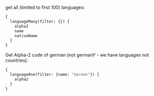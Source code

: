 get all (limited to first 100) languages:
```graphql
{
  languageMany(filter: {}) {
    alpha2
    name
    nativeName
  }
}
```

Get Alpha-2 code of german (not germanY - we have languages not countries):
```graphql
{
  languageOne(filter: {name: "German"}) {
    alpha2
  }
}
```